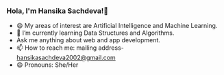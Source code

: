 ### Hola, I'm Hansika Sachdeva!👋 

- 😄 My areas of interest are Artificial Intelligence and Machine Learning.
- 🌱 I’m currently learning Data Structures and Algorithms.
- Ask me anything about web and app development.
- 📫 How to reach me: mailing address- hansikasachdeva2002@gmail.com
- 😄 Pronouns: She/Her

